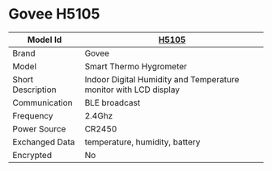 # Govee H5105

|Model Id|[H5105](https://github.com/theengs/decoder/blob/development/src/devices/H5102_json.h)|
|-|-|
|Brand|Govee|
|Model|Smart Thermo Hygrometer|
|Short Description|Indoor Digital Humidity and Temperature monitor with LCD display|
|Communication|BLE broadcast|
|Frequency|2.4Ghz|
|Power Source|CR2450|
|Exchanged Data|temperature, humidity, battery|
|Encrypted|No|
